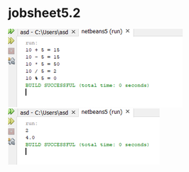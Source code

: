 # jobsheet5.2
![Alt Text](https://github.com/Fidiyah/jobsheet5.2/blob/master/tugas1.PNG)
![Alt text](https://github.com/Fidiyah/jobsheet5.2/blob/master/tugas2.PNG)
